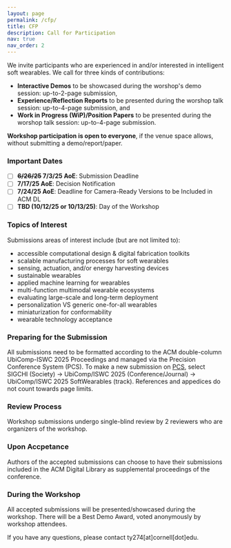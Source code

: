 ```yaml
---
layout: page
permalink: /cfp/
title: CFP
description: Call for Participation
nav: true
nav_order: 2
---
```

We invite participants who are experienced in and/or interested in intelligent soft wearables. We call for three kinds of contributions:
* **Interactive Demos** to be showcased during the worshop's demo session: up-to-2-page submission,
* **Experience/Reflection Reports** to be presented during the worshop talk session: up-to-4-page submission, and
* **Work in Progress (WiP)/Position Papers** to be presented during the worshop talk session: up-to-4-page submission.

**Workshop participation is open to everyone**, if the venue space allows, without submitting a demo/report/paper.

### Important Dates
* [ ] **~~6/26/25~~ 7/3/25 AoE**: Submission Deadline
* [ ] **7/17/25 AoE**: Decision Notification
* [ ] **7/24/25 AoE**: Deadline for Camera-Ready Versions to be Included in ACM DL 
* [ ] **TBD (10/12/25 or 10/13/25)**: Day of the Workshop 

### Topics of Interest
Submissions areas of interest include (but are not limited to):
* accessible computational design \& digital fabrication toolkits
* scalable manufacturing processes for soft wearables
* sensing, actuation, and/or energy harvesting devices
* sustainable wearables
* applied machine learning for wearables
* multi-function multimodal wearable ecosystems
* evaluating large-scale and long-term deployment
* personalization VS generic one-for-all wearables
* miniaturization for conformability
* wearable technology acceptance

### Preparing for the Submission
All submissions need to be formatted according to the ACM double-column UbiComp-ISWC 2025 Proceedings and managed via the Precision Conference System (PCS). 
To make a new submission on [PCS](https://new.precisionconference.com/submissions), select SIGCHI (Society) -> UbiComp/ISWC 2025 (Conference/Journal) -> UbiComp/ISWC 2025 SoftWearables (track).
References and appedices do not count towards page limits.

### Review Process
Workshop submissions undergo single-blind review by 2 reviewers who are organizers of the workshop. 

### Upon Accpetance
Authors of the accepted submissions can choose to have their submissions included in the ACM Digital Library as supplemental proceedings of the conference.

### During the Workshop
All accepted submissions will be presented/showcased during the workshop.
There will be a Best Demo Award, voted anonymously by workshop attendees.


If you have any questions, please contact ty274[at]cornell[dot]edu.